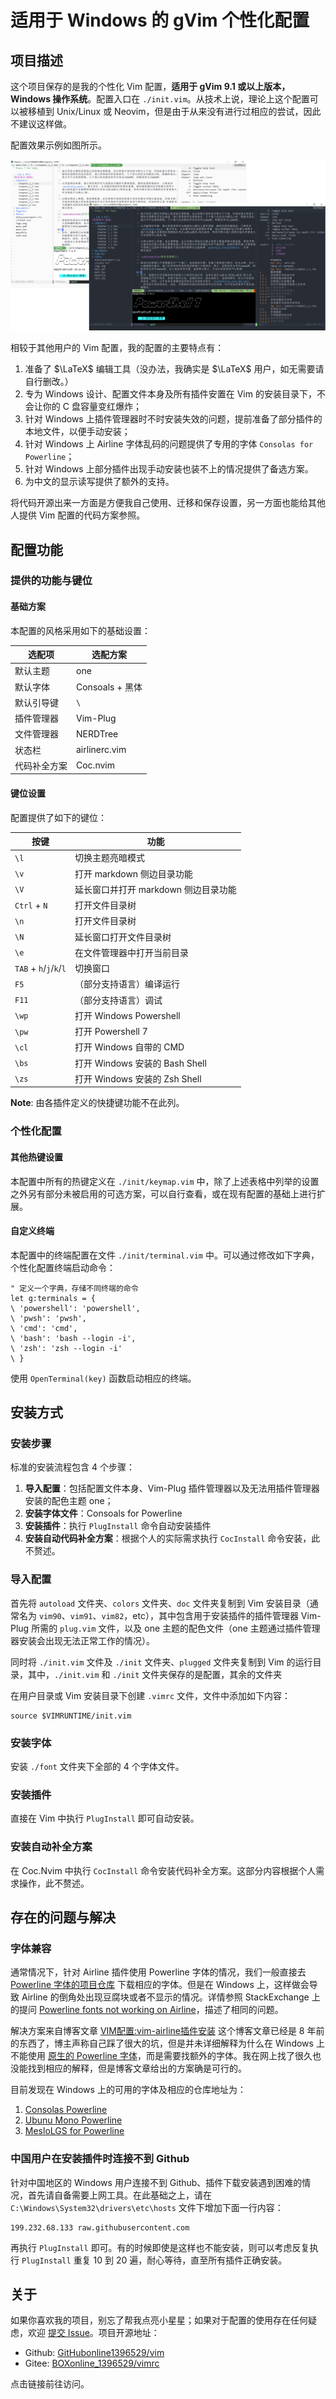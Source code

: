 # 适用于 Windows 的 gVim 个性化配置

## 项目描述

这个项目保存的是我的个性化 Vim 配置，**适用于 gVim 9.1 或以上版本，Windows 操作系统**。配置入口在 `./init.vim`。从技术上说，理论上这个配置可以被移植到 Unix/Linux 或 Neovim，但是由于从来没有进行过相应的尝试，因此不建议这样做。

配置效果示例如图所示。

![Vim 配置示例效果图](./image/demo.png)

相较于其他用户的 Vim 配置，我的配置的主要特点有：

1. 准备了 $\LaTeX$ 编辑工具（没办法，我确实是 $\LaTeX$ 用户，如无需要请自行删改。）
2. 专为 Windows 设计、配置文件本身及所有插件安置在 Vim 的安装目录下，不会让你的 C 盘容量变红爆炸；
3. 针对 Windows 上插件管理器时不时安装失效的问题，提前准备了部分插件的本地文件，以便手动安装；
4. 针对 Windows 上 Airline 字体乱码的问题提供了专用的字体 `Consolas for Powerline`；
5. 针对 Windows 上部分插件出现手动安装也装不上的情况提供了备选方案。
6. 为中文的显示读写提供了额外的支持。

将代码开源出来一方面是方便我自己使用、迁移和保存设置，另一方面也能给其他人提供 Vim 配置的代码方案参照。

## 配置功能

### 提供的功能与键位

#### 基础方案

本配置的风格采用如下的基础设置：

| 选配项       | 选配方案        |
| ------------ | --------------- |
| 默认主题     | one             |
| 默认字体     | Consoals + 黑体 |
| 默认引导键   | `\`             |
| 插件管理器   | Vim-Plug        |
| 文件管理器   | NERDTree        |
| 状态栏       | airlinerc.vim   |
| 代码补全方案 | Coc.nvim        |

#### 键位设置

配置提供了如下的键位：

| 按键                    | 功能                                 |
| ----------------------- | ------------------------------------ |
| `\l`                    | 切换主题亮暗模式                     |
| `\v`                    | 打开 markdown 侧边目录功能           |
| `\V`                    | 延长窗口并打开 markdown 侧边目录功能 |
| `Ctrl` + `N`            | 打开文件目录树                       |
| `\n`                    | 打开文件目录树                       |
| `\N`                    | 延长窗口打开文件目录树               |
| `\e`                    | 在文件管理器中打开当前目录           |
| `TAB` + `h`/`j`/`k`/`l` | 切换窗口                             |
| `F5`                    | （部分支持语言）编译运行             |
| `F11`                   | （部分支持语言）调试                 |
| `\wp`                   | 打开 Windows Powershell              |
| `\pw`                   | 打开 Powershell 7                    |
| `\cl`                   | 打开 Windows 自带的 CMD              |
| `\bs`                   | 打开 Windows 安装的 Bash Shell       |
| `\zs`                   | 打开 Windows 安装的 Zsh Shell        |

**Note**: 由各插件定义的快捷键功能不在此列。

### 个性化配置

#### 其他热键设置

本配置中所有的热键定义在 `./init/keymap.vim` 中，除了上述表格中列举的设置之外另有部分未被启用的可选方案，可以自行查看，或在现有配置的基础上进行扩展。

#### 自定义终端

本配置中的终端配置在文件 `./init/terminal.vim` 中。可以通过修改如下字典，个性化配置终端启动命令：

```vimscript
" 定义一个字典，存储不同终端的命令
let g:terminals = {
\ 'powershell': 'powershell',
\ 'pwsh': 'pwsh',
\ 'cmd': 'cmd',
\ 'bash': 'bash --login -i',
\ 'zsh': 'zsh --login -i'
\ }
```

使用 `OpenTerminal(key)` 函数启动相应的终端。

## 安装方式

### 安装步骤

标准的安装流程包含 4 个步骤：

1. **导入配置**：包括配置文件本身、Vim-Plug 插件管理器以及无法用插件管理器安装的配色主题 one；
2. **安装字体文件**：Consoals for Powerline
3. **安装插件**：执行 `PlugInstall` 命令自动安装插件
4. **安装自动代码补全方案**：根据个人的实际需求执行 `CocInstall` 命令安装，此不赘述。

### 导入配置

首先将 `autoload` 文件夹、`colors` 文件夹、`doc` 文件夹复制到 Vim 安装目录（通常名为 `vim90`、`vim91`、`vim82`，etc），其中包含用于安装插件的插件管理器 Vim-Plug 所需的 `plug.vim` 文件，以及 one 主题的配色文件（one 主题通过插件管理器安装会出现无法正常工作的情况）。

同时将 `./init.vim` 文件及 `./init` 文件夹、`plugged` 文件夹复制到 Vim 的运行目录，其中，`./init.vim` 和 `./init` 文件夹保存的是配置，其余的文件夹

在用户目录或 Vim 安装目录下创建 `.vimrc` 文件，文件中添加如下内容：

```vimscript
source $VIMRUNTIME/init.vim
```

### 安装字体

安装 `./font` 文件夹下全部的 4 个字体文件。

### 安装插件

直接在 Vim 中执行 `PlugInstall` 即可自动安装。

### 安装自动补全方案

在 Coc.Nvim 中执行 `CocInstall` 命令安装代码补全方案。这部分内容根据个人需求操作，此不赘述。

## 存在的问题与解决

### 字体兼容

通常情况下，针对 Airline 插件使用 Powerline 字体的情况，我们一般直接去 [Powerline 字体的项目仓库](https://github.com/powerline/fonts/tree/master) 下载相应的字体。但是在 Windows 上，这样做会导致 Airline 的倒角处出现豆腐块或者不显示的情况。详情参照 StackExchange 上的提问 [Powerline fonts not working on Airline](https://vi.stackexchange.com/questions/10234/powerline-fonts-not-working-on-airline)，描述了相同的问题。

解决方案来自博客文章 [VIM配置:vim-airline插件安装](https://blog.csdn.net/the_victory/article/details/50638810) 这个博客文章已经是 8 年前的东西了，博主声称自己踩了很大的坑，但是并未详细解释为什么在 Windows 上不能使用 [原生的 Powerline 字体](https://github.com/powerline/fonts)，而是需要找额外的字体。我在网上找了很久也没能找到相应的解释，但是博客文章给出的方案确是可行的。

目前发现在 Windows 上的可用的字体及相应的仓库地址为：

1. [Consolas Powerline](https://github.com/eugeneching/consolas-powerline-vim)
2. [Ubunu Mono Powerline](https://github.com/scotu/ubuntu-mono-powerline)
3. [MesloLGS for Powerline](https://github.com/shumer1213/MesloLGS-for-Powerline)

### 中国用户在安装插件时连接不到 Github

针对中国地区的 Windows 用户连接不到 Github、插件下载安装遇到困难的情况，首先请自备需要上网工具。在此基础之上，请在 `C:\Windows\System32\drivers\etc\hosts` 文件下增加下面一行内容：

```
199.232.68.133 raw.githubusercontent.com  
```

再执行 `PlugInstall` 即可。有的时候即使是这样也不能安装，则可以考虑反复执行 `PlugInstall` 重复 10 到 20 遍，耐心等待，直至所有插件正确安装。

## 关于

如果你喜欢我的项目，别忘了帮我点亮小星星；如果对于配置的使用存在任何疑虑，欢迎 [提交 Issue](https://github.com/GitHubonline1396529/vim/issues/new)。项目开源地址：

- Github: [GitHubonline1396529/vim](https://github.com/GitHubonline1396529/vim)
- Gitee: [BOXonline_1396529/vimrc](https://gitee.com/BOXonline_1396529/vimrc)

点击链接前往访问。


